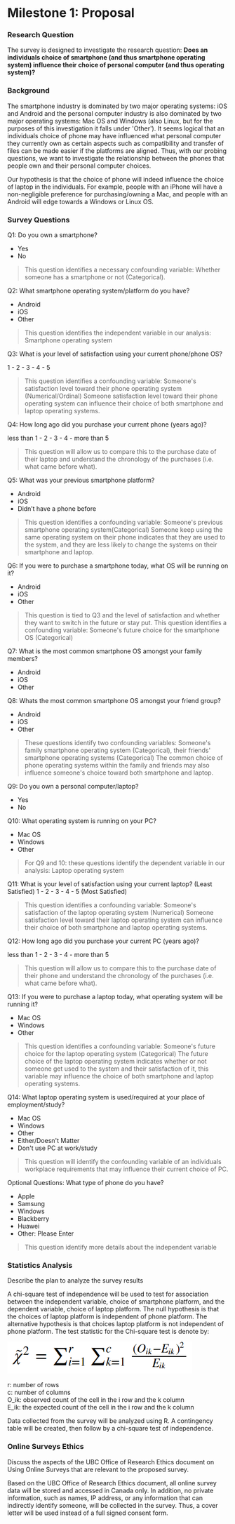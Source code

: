 # Milestone 1: Proposal

### Research Question
The survey is designed to investigate the research question: **Does an individuals choice of smartphone (and thus smartphone operating system) influence their choice of personal computer (and thus operating system)?**

### Background

The smartphone industry is dominated by two major operating systems: iOS and Android and the personal computer industry is also dominated by two major operating systems: Mac OS and Windows (also Linux, but for the purposes of this investigation it falls under 'Other'). It seems logical that an individuals choice of phone may have influenced what personal computer they currently own as certain aspects such as compatibility and transfer of files can be made easier if the platforms are aligned. Thus, with our probing questions, we want to investigate the relationship between the phones that people own and their personal computer choices.

Our hypothesis is that the choice of phone will indeed influence the choice of laptop in the individuals. For example, people with an iPhone will have a non-negligible preference for purchasing/owning a Mac, and people with an Android will edge towards a Windows or Linux OS.

### Survey Questions
Q1: Do you own a smartphone?

- Yes
- No

> This question identifies a necessary confounding variable: Whether someone has a smartphone or not (Categorical).

Q2: What smartphone operating system/platform do you have?

- Android
- iOS
- Other

> This question identifies the independent variable in our analysis: Smartphone operating system

Q3: What is your level of satisfaction using your current phone/phone OS?

1 - 2 - 3 - 4 - 5

> This question identifies a confounding variable: Someone's satisfaction level toward their phone operating system (Numerical/Ordinal)
> Someone satisfaction level toward their phone operating system can influence their choice of both smartphone and laptop operating systems.

Q4: How long ago did you purchase your current phone (years ago)?

less than 1 - 2 - 3 - 4 - more than 5

> This question will allow us to compare this to the purchase date of their laptop and understand the chronology of the purchases (i.e. what came before what).

Q5: What was your previous smartphone platform?

- Android
- iOS
- Didn’t have a phone before

> This question identifies a confounding variable: Someone's previous smartphone operating system(Categorical)
> Someone keep using the same operating system on their phone indicates that they are used to the system, and they are less likely to change the systems on their smartphone and laptop.

Q6: If you were to purchase a smartphone today, what OS will be running on it?

- Android
- iOS
- Other

> This question is tied to Q3 and the level of satisfaction and whether they want to switch in the future or stay put. This question identifies a confounding variable: Someone's future choice for the smartphone OS (Categorical)

Q7: What is the most common smartphone OS amongst your family members?
- Android
- iOS
- Other

Q8: Whats the most common smartphone OS amongst your friend group?
- Android
- iOS
- Other

> These questions identify two confounding variables: Someone's family smartphone operating system (Categorical), their friends' smartphone operating systems (Categorical)
> The common choice of phone operating systems within the family and friends may also influence someone's choice toward both smartphone and laptop.

Q9: Do you own a personal computer/laptop?

- Yes
- No

Q10: What operating system is running on your PC?
- Mac OS
- Windows
- Other

> For Q9 and 10: these questions identify the dependent variable in our analysis: Laptop operating system

Q11: What is your level of satisfaction using your current laptop?
(Least Satisfied) 1 - 2 - 3 - 4 - 5 (Most Satisfied)

> This question identifies a confounding variable: Someone's satisfaction of the laptop operating system (Numerical)
> Someone satisfaction level toward their laptop operating system can influence their choice of both smartphone and laptop operating systems.

Q12: How long ago did you purchase your current PC (years ago)?

less than 1 - 2 - 3 - 4 - more than 5

> This question will allow us to compare this to the purchase date of their phone and understand the chronology of the purchases (i.e. what came before what).

Q13: If you were to purchase a laptop today, what operating system will be running it?
- Mac OS
- Windows
- Other

> This question identifies a confounding variable: Someone's future choice for the laptop operating system (Categorical)
> The future choice of the laptop operating system indicates whether or not someone get used to the system and their satisfaction of it, this variable may influence the choice of both smartphone and laptop operating systems.

Q14: What laptop operating system is used/required at your place of employment/study?

- Mac OS
- Windows
- Other
- Either/Doesn't Matter
- Don't use PC at work/study

> This question will identify the confounding variable of an individuals workplace requirements that may influence their current choice of PC.

Optional Questions:
What type of phone do you have?
- Apple
- Samsung
- Windows
- Blackberry
- Huawei
- Other: Please Enter

> This question identify more details about the independent variable

### Statistics Analysis
Describe the plan to analyze the survey results

A chi-square test of independence will be used to test for association between the independent variable, choice of smartphone platform, and the dependent variable, choice of laptop platform. The null hypothesis is that the choices of laptop platform is independent of phone platform. The alternative hypothesis is that choices laptop platform is not independent of phone platform. The test statistic for the Chi-square test is denote by:

![alt text](chisq.PNG)

r: number of rows <br/>
c: number of columns <br/>
O_ik: observed count of the cell in the i row and the k column <br/>
E_ik: the expected count of the cell in the i row and the k column <br/>

Data collected from the survey will be analyzed using R. A contingency table will be created, then follow by a chi-square test of independence.

### Online Surveys Ethics
Discuss the aspects of the UBC Office of Research Ethics document on Using Online Surveys that are relevant to the proposed survey.

Based on the UBC Office of Research Ethics document, all online survey data will be stored and accessed in Canada only. In addition, no private information, such as names, IP address, or any information that can indirectly identify someone, will be collected in the survey. Thus, a cover letter will be used instead of a full signed consent form.
